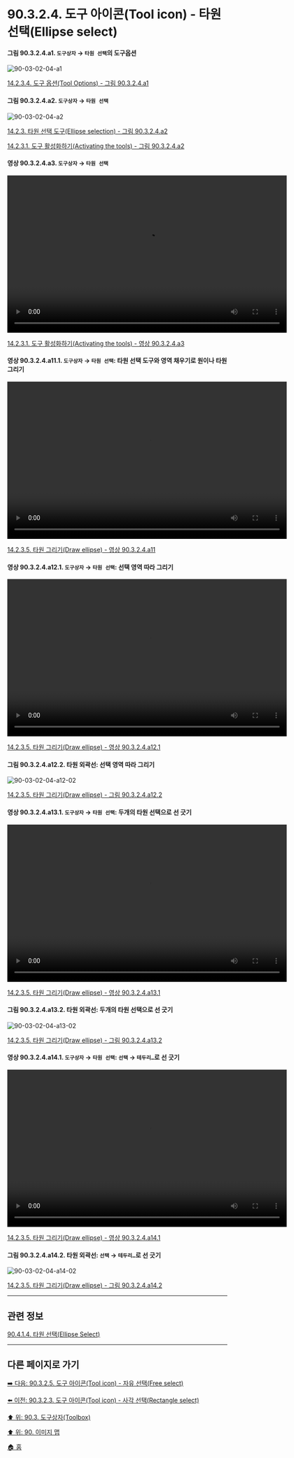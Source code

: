 # 90.3.2.4. 도구 아이콘(Tool icon) - 타원 선택(Ellipse select)

<a id="90-03-02-04-a1"></a>

#### 그림 90.3.2.4.a1. `도구상자` → `타원 선택`의 도구옵션
![90-03-02-04-a1](https://github.com/wonder13662/gimp/assets/15767104/0fa49509-e14e-451a-9acf-42d1b3226bad)

[14.2.3.4. 도구 옵션(Tool Options) - 그림 90.3.2.4.a1](./14-02-03-04-tool_options.md#90-03-02-04-a1)

<a id="90-03-02-04-a2"></a>

#### 그림 90.3.2.4.a2. `도구상자` → `타원 선택`
![90-03-02-04-a2](https://github.com/wonder13662/gimp/assets/15767104/7d0d8ae9-663d-42e3-9912-365b4df0ca49)

[14.2.3. 타원 선택 도구(Ellipse selection) - 그림 90.3.2.4.a2](./14-02-03-00-ellipse-selection.md#90-03-02-04-a2)

[14.2.3.1. 도구 활성화하기(Activating the tools) - 그림 90.3.2.4.a2](./14-02-03-01-activating_the_tool.md#90-03-02-04-a2)

<a id="90-03-02-04-a3"></a>

#### 영상 90.3.2.4.a3. `도구상자` → `타원 선택`
<video controls="controls" width="640" height="360" src="https://github.com/wonder13662/gimp/assets/15767104/3e0bd8cc-d80d-4ceb-8d15-be8cd98b0153"></video>

[14.2.3.1. 도구 활성화하기(Activating the tools) - 영상 90.3.2.4.a3](./14-02-03-01-activating_the_tool.md#90-03-02-04-a3)

<a id="90-03-02-04-a11-01"></a>

#### 영상 90.3.2.4.a11.1. `도구상자` → `타원 선택`: 타원 선택 도구와 영역 채우기로 원이나 타원 그리기
<video controls="controls" width="640" height="360" src="https://github.com/wonder13662/gimp/assets/15767104/9235f139-37f0-4e81-bf30-d5db22e825ed"></video>

[14.2.3.5. 타원 그리기(Draw ellipse) - 영상 90.3.2.4.a11](./14-02-03-05-draw_ellipse.md#90-03-02-04-a11-01)

<a id="90-03-02-04-a12-01"></a>

#### 영상 90.3.2.4.a12.1. `도구상자` → `타원 선택`: 선택 영역 따라 그리기
<video controls="controls" width="640" height="360" src="https://github.com/wonder13662/gimp/assets/15767104/328b5e65-be46-48ad-9e93-36d86988e617"></video>

[14.2.3.5. 타원 그리기(Draw ellipse) - 영상 90.3.2.4.a12.1](./14-02-03-05-draw_ellipse.md#90-03-02-04-a12-01)

<a id="90-03-02-04-a12-02"></a>

#### 그림 90.3.2.4.a12.2. 타원 외곽선: 선택 영역 따라 그리기
![90-03-02-04-a12-02](https://github.com/wonder13662/gimp/assets/15767104/20d9a71c-8dd3-47cc-91fc-2570dadce81a)

[14.2.3.5. 타원 그리기(Draw ellipse) - 그림 90.3.2.4.a12.2](./14-02-03-05-draw_ellipse.md#90-03-02-04-a12-02)

<a id="90-03-02-04-a13-01"></a>

#### 영상 90.3.2.4.a13.1. `도구상자` → `타원 선택`: 두개의 타원 선택으로 선 긋기
<video controls="controls" width="640" height="360" src="https://github.com/wonder13662/gimp/assets/15767104/2f46fc8f-66db-42a5-8196-0d233da0caa2"></video>

[14.2.3.5. 타원 그리기(Draw ellipse) - 영상 90.3.2.4.a13.1](./14-02-03-05-draw_ellipse.md#90-03-02-04-a13-01)

<a id="90-03-02-04-a13-02"></a>

#### 그림 90.3.2.4.a13.2. 타원 외곽선: 두개의 타원 선택으로 선 긋기
![90-03-02-04-a13-02](https://github.com/wonder13662/gimp/assets/15767104/85859b05-0590-4766-b3b0-2d87e05f59e9)

[14.2.3.5. 타원 그리기(Draw ellipse) - 그림 90.3.2.4.a13.2](./14-02-03-05-draw_ellipse.md#90-03-02-04-a13-02)

<a id="90-03-02-04-a14-01"></a>

#### 영상 90.3.2.4.a14.1. `도구상자` → `타원 선택`: `선택` → `테두리…`로 선 긋기
<video controls="controls" width="640" height="360" src="https://github.com/wonder13662/gimp/assets/15767104/d632d953-e941-40d1-b3b3-b7419d920c02"></video>

[14.2.3.5. 타원 그리기(Draw ellipse) - 영상 90.3.2.4.a14.1](./14-02-03-05-draw_ellipse.md#90-03-02-04-a14-01)

<a id="90-03-02-04-a14-02"></a>

#### 그림 90.3.2.4.a14.2. 타원 외곽선: `선택` → `테두리…`로 선 긋기
![90-03-02-04-a14-02](https://github.com/wonder13662/gimp/assets/15767104/986e6c06-4399-4bec-a26c-70899447c39a)

[14.2.3.5. 타원 그리기(Draw ellipse) - 그림 90.3.2.4.a14.2](./14-02-03-05-draw_ellipse.md#90-03-02-04-a14-02)

***

## 관련 정보

[90.4.1.4. 타원 선택(Ellipse Select)](./90-04-0001-004-ellipse_select.md)

***

## 다른 페이지로 가기

[➡️ 다음: 90.3.2.5. 도구 아이콘(Tool icon) - 자유 선택(Free select)](./90-03-02-05-free_select.md)

[⬅️ 이전: 90.3.2.3. 도구 아이콘(Tool icon) - 사각 선택(Rectangle select)](./90-03-02-03-rectangle_select.md)

[⬆️ 위: 90.3. 도구상자(Toolbox)](./90-03-00-toolbox.md)

[⬆️ 위: 90. 이미지 맵](./90-00-image-map.md)

[🏠 홈](./00-home.md)
